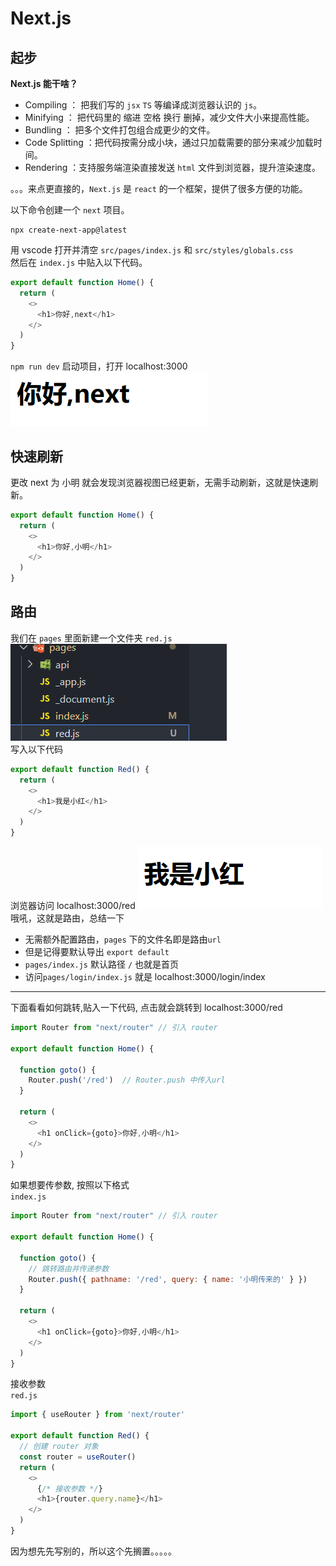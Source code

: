# Next.js
## 起步
**Next.js 能干啥？**
- Compiling ： 把我们写的 `jsx` `TS` 等编译成浏览器认识的 `js`。
- Minifying ： 把代码里的 缩进 空格 换行 删掉，减少文件大小来提高性能。
- Bundling  ： 把多个文件打包组合成更少的文件。
- Code Splitting ：把代码按需分成小块，通过只加载需要的部分来减少加载时间。
- Rendering ：支持服务端渲染直接发送 `html` 文件到浏览器，提升渲染速度。

。。。来点更直接的，`Next.js` 是 `react` 的一个框架，提供了很多方便的功能。   

以下命令创建一个 `next` 项目。
```
npx create-next-app@latest
```
用 vscode 打开并清空 `src/pages/index.js` 和 `src/styles/globals.css`  
然后在 `index.js` 中贴入以下代码。
```js
export default function Home() {
  return (
    <>
      <h1>你好,next</h1>
    </>
  )
}
```
`npm run dev` 启动项目，打开 localhost:3000 
![alt 属性文本](./image/1.png)  

## 快速刷新
更改 next 为 小明 就会发现浏览器视图已经更新，无需手动刷新，这就是快速刷新。
```js
export default function Home() {
  return (
    <>
      <h1>你好,小明</h1>
    </>
  )
}
```

## 路由
我们在 `pages` 里面新建一个文件夹 `red.js`
![alt 属性文本](./image/2.png)  
写入以下代码
```js
export default function Red() {
  return (
    <>
      <h1>我是小红</h1>
    </>
  )
}
```
浏览器访问 localhost:3000/red 
![alt 属性文本](./image/3.png)  
哦吼，这就是路由，总结一下
- 无需额外配置路由，`pages` 下的文件名即是路由`url`
- 但是记得要默认导出 `export default`
- `pages/index.js` 默认路径 `/` 也就是首页
- 访问`pages/login/index.js` 就是 localhost:3000/login/index
***
下面看看如何跳转,贴入一下代码, 点击就会跳转到 localhost:3000/red
```js
import Router from "next/router" // 引入 router

export default function Home() {

  function goto() {
    Router.push('/red')  // Router.push 中传入url
  }

  return (
    <>
      <h1 onClick={goto}>你好,小明</h1>
    </>
  )
}
```
如果想要传参数, 按照以下格式   
`index.js`
```js
import Router from "next/router" // 引入 router

export default function Home() {

  function goto() {
    // 跳转路由并传递参数
    Router.push({ pathname: '/red', query: { name: '小明传来的' } })
  }

  return (
    <>
      <h1 onClick={goto}>你好,小明</h1>
    </>
  )
}
```
接收参数   
`red.js`
```js
import { useRouter } from 'next/router'

export default function Red() {
  // 创建 router 对象
  const router = useRouter()
  return (
    <>
      {/* 接收参数 */}
      <h1>{router.query.name}</h1>
    </>
  )
}
```
因为想先先写别的，所以这个先搁置。。。。。
